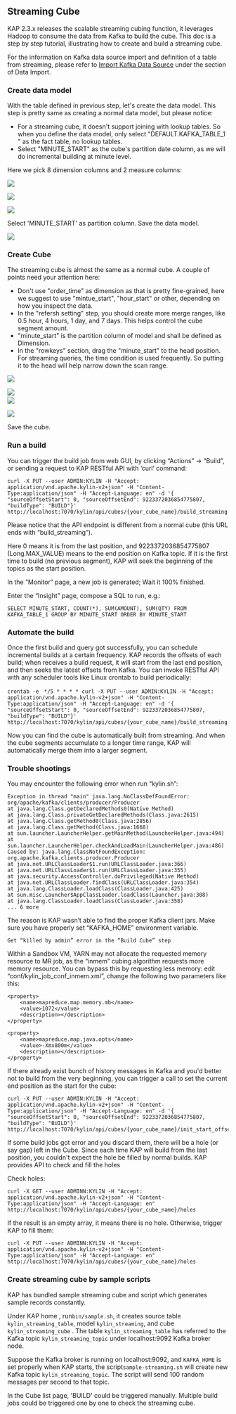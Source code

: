 ##  Streaming Cube

KAP 2.3.x releases the scalable streaming cubing function, it leverages Hadoop to consume the data from Kafka to build the cube. This doc is a step by step tutorial, illustrating how to create and build a streaming cube.

For the information on Kafka data source import and definition of a table from streaming, please refer to [Import Kafka Data Source](data_import/kafka_import.en.md) under the section of Data Import.

### Create data model
With the table defined in previous step, let's create the data model. This step is pretty same as creating a normal data model, but please notice:

* For a streaming cube, it doesn't support joining with lookup tables. So when you define the data model, only select "DEFAULT.KAFKA_TABLE_1 " as the fact table, no lookup tables.
* Select "MINUTE_START" as the cube's partition date column, as we will do incremental building at minute level.

Here we pick 8 dimension columns and 2 measure columns:

![](images/g.png)
 	
![](images/h.png)

![](images/i.png)

Select 'MINUTE_START' as partition column. Save the data model.

![](images/j.png)


### Create Cube

The streaming cube is almost the same as a normal cube. A couple of points need your attention here:

* Don't use "order\_time" as dimension as that is pretty fine-grained, here we suggest to use "mintue\_start", "hour\_start" or other, depending on how you inspect the data.
* In the "refersh setting" step, you should create more merge ranges, like 0.5 hour, 4 hours, 1 day, and 7 days. This helps control the cube segment amount.
* "minute_start" is the partition column of model and shall be defined as Dimension.
* In the "rowkeys" section, drag the "minute\_start" to the head position. For streaming queries, the time condition is used frequently. So putting it to the head will help narrow down the scan range.

 ![](images/k.png)

 ![](images/l.png)
 ​	
 ![](images/m.png)

 ![](images/n.png)

Save the cube.


### Run a build

You can trigger the build job from web GUI, by clicking “Actions” -> “Build”, or sending a request to KAP RESTful API with ‘curl’ command:

	curl -X PUT --user ADMIN:KYLIN -H "Accept: application/vnd.apache.kylin-v2+json" -H "Content-Type:application/json" -H "Accept-Language: en" -d '{ "sourceOffsetStart": 0, "sourceOffsetEnd": 9223372036854775807, "buildType": "BUILD"}' http://localhost:7070/kylin/api/cubes/{your_cube_name}/build_streaming

Please notice that the API endpoint is different from a normal cube (this URL ends with “build_streaming”).

Here 0 means it is from the last position, and 9223372036854775807 (Long.MAX_VALUE) means to the end position on Kafka topic. If it is the first time to build (no previous segment), KAP will seek the beginning of the topics as the start position.

In the “Monitor” page, a new job is generated; Wait it 100% finished.

Enter the “Insight” page, compose a SQL to run, e.g.:

	SELECT MINUTE_START, COUNT(*), SUM(AMOUNT), SUM(QTY) FROM KAFKA_TABLE_1 GROUP BY MINUTE_START ORDER BY MINUTE_START

### Automate the build


Once the first build and query got successfully, you can schedule incremental builds at a certain frequency. KAP records the offsets of each build; when receives a build request, it will start from the last end position, and then seeks the latest offsets from Kafka. You can invoke RESTful API with any scheduler tools like Linux crontab to build periodically:

    crontab -e　*/5 * * * * curl -X PUT --user ADMIN:KYLIN -H "Accept: application/vnd.apache.kylin-v2+json" -H "Content-Type:application/json" -H "Accept-Language: en" -d '{ "sourceOffsetStart": 0, "sourceOffsetEnd": 9223372036854775807, "buildType": "BUILD"}' http://localhost:7070/kylin/api/cubes/{your_cube_name}/build_streaming

Now you can find the cube is automatically built from streaming. And when the cube segments accumulate to a longer time range, KAP will automatically merge them into a larger segment.

### Trouble shootings

You may encounter the following error when run “kylin.sh”:

    Exception in thread "main" java.lang.NoClassDefFoundError: org/apache/kafka/clients/producer/Producer
    at java.lang.Class.getDeclaredMethods0(Native Method)
    at java.lang.Class.privateGetDeclaredMethods(Class.java:2615)
    at java.lang.Class.getMethod0(Class.java:2856)
    at java.lang.Class.getMethod(Class.java:1668)
    at sun.launcher.LauncherHelper.getMainMethod(LauncherHelper.java:494)
    at sun.launcher.LauncherHelper.checkAndLoadMain(LauncherHelper.java:486)
    Caused by: java.lang.ClassNotFoundException: org.apache.kafka.clients.producer.Producer
    at java.net.URLClassLoader$1.run(URLClassLoader.java:366)
    at java.net.URLClassLoader$1.run(URLClassLoader.java:355)
    at java.security.AccessController.doPrivileged(Native Method)
    at java.net.URLClassLoader.findClass(URLClassLoader.java:354)
    at java.lang.ClassLoader.loadClass(ClassLoader.java:425)
    at sun.misc.Launcher$AppClassLoader.loadClass(Launcher.java:308)
    at java.lang.ClassLoader.loadClass(ClassLoader.java:358)
    ... 6 more


The reason is KAP wasn’t able to find the proper Kafka client jars. Make sure you have properly set “KAFKA_HOME” environment variable.

    Get “killed by admin” error in the “Build Cube” step

Within a Sandbox VM, YARN may not allocate the requested memory resource to MR job, as the “inmem” cubing algorithm requests more memory resource. You can bypass this by requesting less memory: edit “conf/kylin_job_conf_inmem.xml”, change the following two parameters like this:

	<property>
	    <name>mapreduce.map.memory.mb</name>
	    <value>1072</value>
	    <description></description>
	</property>
	
	<property>
	    <name>mapreduce.map.java.opts</name>
	    <value>-Xmx800m</value>
	    <description></description>
	</property>

If there already exist bunch of history messages in Kafka and you'd better not to build from the very beginning, you can trigger a call to set the current end position as the start for the cube:

	curl -X PUT --user ADMIN:KYLIN -H "Accept: application/vnd.apache.kylin-v2+json" -H "Content-Type:application/json" -H "Accept-Language: en" -d '{ "sourceOffsetStart": 0, "sourceOffsetEnd": 9223372036854775807, "buildType": "BUILD"}' http://localhost:7070/kylin/api/cubes/{your_cube_name}/init_start_offsets

If some build jobs got error and you discard them, there will be a hole (or say gap) left in the Cube. Since each time KAP will build from the last position, you couldn't expect the hole be filled by normal builds. KAP provides API to check and fill the holes

Check holes:

	curl -X GET --user ADMINN:KYLIN -H "Accept: application/vnd.apache.kylin-v2+json" -H "Content-Type:application/json" -H "Accept-Language: en" http://localhost:7070/kylin/api/cubes/{your_cube_name}/holes

If the result is an empty array, it means there is no hole. Otherwise, trigger KAP to fill them:

	curl -X PUT --user ADMINN:KYLIN -H "Accept: application/vnd.apache.kylin-v2+json" -H "Content-Type:application/json" -H "Accept-Language: en" http://localhost:7070/kylin/api/cubes/{your_cube_name}/holes


### Create streaming cube by sample scripts

KAP has bundled sample streaming cube and script which generates sample records constantly. 

Under KAP home , run`bin/sample.sh`,  it creates source table `kylin_streaming_table`, model `kylin_streaming`, and cube `kylin_streaming_cube` . The table `kylin_streaming_table` has referred to the Kafka topic `kylin_streaming_topic` under localhost:9092 Kafka broker node.

Suppose the Kafka broker is running on localhost:9092, and `KAFKA_HOME` is set properly when KAP starts, the script`sample-streaming.sh` will create new Kafka topic `kylin_streaming_topic`. The script will send 100 random messages per second to that topic. 

In the Cube list page, 'BUILD' could be triggered manually. Multiple build jobs could be triggered one by one to check the streaming cube. 